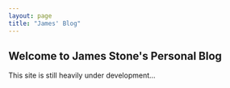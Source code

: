 ```yaml
---
layout: page
title: "James' Blog"
---
```


## Welcome to James Stone's Personal Blog

This site is still heavily under development...